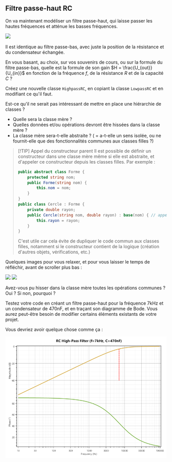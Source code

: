 ## Filtre passe-haut RC

On va maintenant modéliser un filtre passe-haut, qui laisse passer les hautes fréquences et atténue les basses fréquences.

![](https://upload.wikimedia.org/wikipedia/commons/f/fe/High_pass_filter.svg)

Il est identique au filtre passe-bas, avec juste la position de la résistance et du condensateur échangée.

En vous basant, au choix, sur vos souvenirs de cours, ou sur la formule du filtre passe-bas, quelle est la formule de son gain $H = \frac{U_{out}}{U_{in}}$ en fonction de la fréquence $f$, de la résistance $R$ et de la capacité $C$ ?

Créez une nouvelle classe `HighpassRC`, en copiant la classe `LowpassRC` et en modifiant ce qu'il faut.

Est-ce qu'il ne serait pas intéressant de mettre en place une hiérarchie de classes ?
- Quelle sera la classe mère ?
- Quelles données et/ou opérations devront être hissées dans la classe mère ?
- La classe mère sera-t-elle abstraite ? ( = a-t-elle un sens isolée, ou ne fournit-elle que des fonctionnalités communes aux classes filles ?)

> [!TIP] Appel du constructeur parent
> Il est possible de définir un constructeur dans une classe mère même si elle est abstraite, et d'appeler ce constructeur depuis les classes filles. Par exemple :
> ```csharp
> public abstract class Forme {
>     protected string nom;
>     public Forme(string nom) {
>         this.nom = nom;
>     }
> }
> public class Cercle : Forme {
>     private double rayon;
>     public Cercle(string nom, double rayon) : base(nom) { // appel du constructeur de Forme
>         this.rayon = rayon;
>     }
> }
> ```
> C'est utile car cela évite de dupliquer le code commun aux classes filles, notamment si le constructeur contient de la logique (création d'autres objets, vérifications, etc.)

Quelques images pour vous relaxer, et pour vous laisser le temps de réfléchir, avant de scroller plus bas :

![](https://upload.wikimedia.org/wikipedia/commons/c/cf/Soothing.jpg)
![](https://upload.wikimedia.org/wikipedia/commons/e/ed/Soothing_Altitude_Sunset_WTR-SS-AP-4.jpg)

Avez-vous pu hisser dans la classe mère toutes les opérations communes ? Oui ? Si non, pourquoi ?

Testez votre code en créant un filtre passe-haut pour la fréquence $7 \mathrm{kHz}$ et un condensateur de $470 \mathrm{nF}$, et en traçant son diagramme de Bode. Vous aurez peut-être besoin de modifier certains éléments existants de votre projet.

Vous devriez avoir quelque chose comme ça :

![](images/rc_highpass.png)
